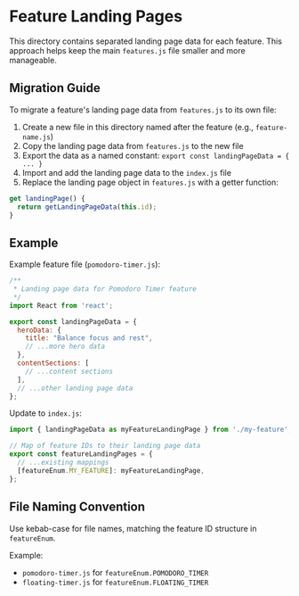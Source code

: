# Feature Landing Pages

This directory contains separated landing page data for each feature. This approach helps keep the main `features.js` file smaller and more manageable.

## Migration Guide

To migrate a feature's landing page data from `features.js` to its own file:

1. Create a new file in this directory named after the feature (e.g., `feature-name.js`)
2. Copy the landing page data from `features.js` to the new file
3. Export the data as a named constant: `export const landingPageData = { ... }`
4. Import and add the landing page data to the `index.js` file
5. Replace the landing page object in `features.js` with a getter function:

```js
get landingPage() {
  return getLandingPageData(this.id);
}
```

## Example

Example feature file (`pomodoro-timer.js`):

```js
/**
 * Landing page data for Pomodoro Timer feature
 */
import React from 'react';

export const landingPageData = {
  heroData: {
    title: "Balance focus and rest",
    // ...more hero data
  },
  contentSections: [
    // ...content sections
  ],
  // ...other landing page data
};
```

Update to `index.js`:

```js
import { landingPageData as myFeatureLandingPage } from './my-feature';

// Map of feature IDs to their landing page data
export const featureLandingPages = {
  // ...existing mappings
  [featureEnum.MY_FEATURE]: myFeatureLandingPage,
};
```

## File Naming Convention

Use kebab-case for file names, matching the feature ID structure in `featureEnum`.

Example:
- `pomodoro-timer.js` for `featureEnum.POMODORO_TIMER`
- `floating-timer.js` for `featureEnum.FLOATING_TIMER` 